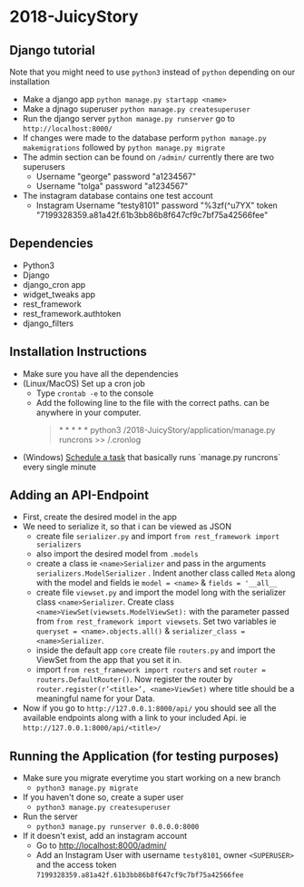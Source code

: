 # 2018-JuicyStory

## Django tutorial
Note that you might need to use `python3` instead of `python` depending on our installation
* Make a django app `python manage.py startapp <name>`
* Make a djnago superuser `python manage.py createsuperuser`
* Run the django server `python manage.py runserver` go to `http://localhost:8000/`
* If changes were made to the database perform `python manage.py makemigrations` followed by `python manage.py migrate`
* The admin section can be found on `/admin/` currently there are two superusers
  * Username "george" password "a1234567"
  * Username "tolga" password "a1234567"
* The instagram database contains one test account 
  * Instagram Username "testy8101" password "%3zf(^u7YX" token "7199328359.a81a42f.61b3bb86b8f647cf9c7bf75a42566fee"

## Dependencies
* Python3
* Django
* django_cron app
* widget_tweaks app
* rest_framework
* rest_framework.authtoken
* django_filters

## Installation Instructions
* Make sure you have all the dependencies
* (Linux/MacOS) Set up a cron job
  * Type `crontab -e` to the console
  * Add the following line to the file with the correct paths. <ANY PATH> can be anywhere in your computer.
    > \* * * * * python3 <PROJECT PATH>/2018-JuicyStory/application/manage.py runcrons >> <ANY PATH>/.cronlog
* (Windows) [Schedule a task](https://docs.microsoft.com/en-us/previous-versions/windows/it-pro/windows-server-2008-R2-and-2008/cc748993(v=ws.11)) that basically runs `manage.py runcrons` every single minute

## Adding an API-Endpoint
* First, create the desired model in the app
* We need to serialize it, so that i can be viewed as JSON
	* create file `serializer.py` and import `from rest_framework import serializers`
	* also import the desired model from `.models`
	* create a class ie `<name>Serializer` and pass in the arguments `serializers.ModelSerializer` . Indent another class called `Meta` along with the model and fields ie 	`model = <name>` & `fields = '__all__`
	* create file `viewset.py` and import the model long with the serializer class `<name>Serializer`. Create class `<name>ViewSet(viewsets.ModelViewSet):` with the parameter passed from `from rest_framework import viewsets`. Set two variables ie `queryset = <name>.objects.all()` & `serializer_class = <name>Serializer`.
	* inside the default app `core` create file `routers.py` and import the ViewSet from the app that you set it in.
	* import `from rest_framework import routers` and set `router = routers.DefaultRouter()`. Now register the router by `router.register(r’<title>’, <name>ViewSet)` where title should be a meaningful name for your Data.
* Now if you go to `http://127.0.0.1:8000/api/` you should see all the available endpoints along with a link to your included Api. ie `http://127.0.0.1:8000/api/<title>/`

## Running the Application (for testing purposes)
* Make sure you migrate everytime you start working on a new branch
  * `python3 manage.py migrate`
* If you haven't done so, create a super user
  * `python3 manage.py createsuperuser`
* Run the server
  * `python3 manage.py runserver 0.0.0.0:8000`
* If it doesn't exist, add an instagram account 
  * Go to [http://localhost:8000/admin/](http://localhost:8000/admin/)
  * Add an Instagram User with username `testy8101`, owner `<SUPERUSER>` and the access token `7199328359.a81a42f.61b3bb86b8f647cf9c7bf75a42566fee`

